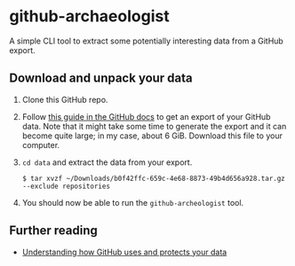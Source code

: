# github-archaeologist

A simple CLI tool to extract some potentially interesting data from a GitHub export.

## Download and unpack your data

1. Clone this GitHub repo.

2. Follow [this guide in the GitHub docs](https://docs.github.com/en/free-pro-team@latest/github/understanding-how-github-uses-and-protects-your-data/requesting-an-archive-of-your-personal-accounts-data#downloading-an-archive-of-your-personal-accounts-data) to get an export of your GitHub data. Note that it might take some time to generate the export and it can become quite large; in my case, about 6 GiB. Download this file to your computer.

2. `cd data` and extract the data from your export.

   ```shell
   $ tar xvzf ~/Downloads/b0f42ffc-659c-4e68-8873-49b4d656a928.tar.gz --exclude repositories
   ```

3. You should now be able to run the `github-archeologist` tool.

## Further reading

- [Understanding how GitHub uses and protects your data](https://docs.github.com/en/free-pro-team@latest/github/understanding-how-github-uses-and-protects-your-data)
